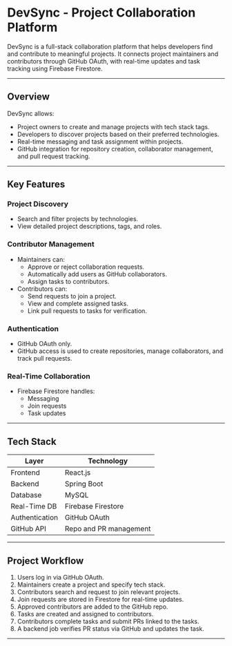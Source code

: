 # DevSync - Project Collaboration Platform

DevSync is a full-stack collaboration platform that helps developers find and contribute to meaningful projects. It connects project maintainers and contributors through GitHub OAuth, with real-time updates and task tracking using Firebase Firestore.

---

## Overview

DevSync allows:

- Project owners to create and manage projects with tech stack tags.
- Developers to discover projects based on their preferred technologies.
- Real-time messaging and task assignment within projects.
- GitHub integration for repository creation, collaborator management, and pull request tracking.

---

## Key Features

### Project Discovery
- Search and filter projects by technologies.
- View detailed project descriptions, tags, and roles.

### Contributor Management
- Maintainers can:
  - Approve or reject collaboration requests.
  - Automatically add users as GitHub collaborators.
  - Assign tasks to contributors.
- Contributors can:
  - Send requests to join a project.
  - View and complete assigned tasks.
  - Link pull requests to tasks for verification.

### Authentication
- GitHub OAuth only.
- GitHub access is used to create repositories, manage collaborators, and track pull requests.

### Real-Time Collaboration
- Firebase Firestore handles:
  - Messaging
  - Join requests
  - Task updates

---

## Tech Stack

| Layer           | Technology                  |
|----------------|-----------------------------|
| Frontend        | React.js                    |
| Backend         | Spring Boot                 |
| Database        | MySQL                       |
| Real-Time DB    | Firebase Firestore          |
| Authentication  | GitHub OAuth                |
| GitHub API      | Repo and PR management      |

---

## Project Workflow

1. Users log in via GitHub OAuth.
2. Maintainers create a project and specify tech stack.
3. Contributors search and request to join relevant projects.
4. Join requests are stored in Firestore for real-time updates.
5. Approved contributors are added to the GitHub repo.
6. Tasks are created and assigned to contributors.
7. Contributors complete tasks and submit PRs linked to the tasks.
8. A backend job verifies PR status via GitHub and updates the task.

---
